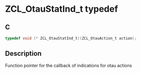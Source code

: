 # ZCL_OtauStatInd_t typedef

## C

```c
typedef void (* ZCL_OtauStatInd_t)(ZCL_OtauAction_t action); 

```
## Description
  Function pointer for the callback of indications for otau actions
 